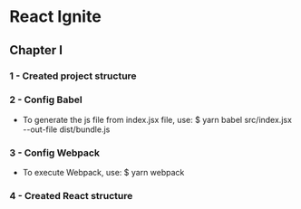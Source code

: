 # React Ignite

## Chapter I

### 1 - Created project structure

### 2 - Config Babel
* To generate the js file from index.jsx file, use:
$ yarn babel src/index.jsx --out-file dist/bundle.js

### 3 - Config Webpack
 * To execute Webpack, use:
$ yarn webpack

### 4 - Created React structure